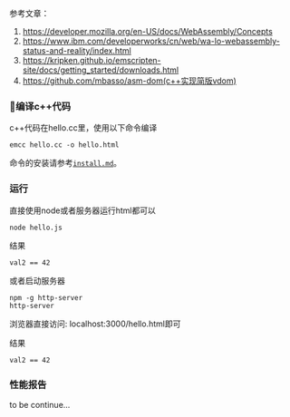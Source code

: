 参考文章：
1. https://developer.mozilla.org/en-US/docs/WebAssembly/Concepts
2. https://www.ibm.com/developerworks/cn/web/wa-lo-webassembly-status-and-reality/index.html
3. https://kripken.github.io/emscripten-site/docs/getting_started/downloads.html
4. https://github.com/mbasso/asm-dom(c++实现简版vdom)
### 编译c++代码
c++代码在hello.cc里，使用以下命令编译

```
emcc hello.cc -o hello.html
```

命令的安装请参考<a href="https://github.com/antgod/webassembly/blob/master/install.md">`install.md`</a>。

### 运行
直接使用node或者服务器运行html都可以
```
node hello.js
```

结果
```
val2 == 42
```

或者启动服务器
```
npm -g http-server
http-server
```

浏览器直接访问: localhost:3000/hello.html即可

结果
```
val2 == 42
```

### 性能报告
to be continue...
